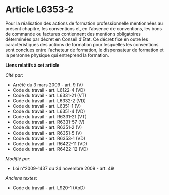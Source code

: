 # Article L6353-2

Pour la réalisation des actions de formation professionnelle mentionnées au présent chapitre, les conventions et, en
l'absence de conventions, les bons de commande ou factures contiennent des mentions obligatoires déterminées par décret en
Conseil d'Etat. Ce décret fixe en outre les caractéristiques des actions de formation pour lesquelles les conventions sont
conclues entre l'acheteur de formation, le dispensateur de formation et la personne physique qui entreprend la formation.

**Liens relatifs à cet article**

_Cité par_:

  - Arrêté du 3 mars 2009 - art. 9 (V)
  - Code du travail - art. L6122-4 (VD)
  - Code du travail - art. L6331-21 (VT)
  - Code du travail - art. L6332-2 (VD)
  - Code du travail - art. L6351-1 (V)
  - Code du travail - art. L6351-4 (VD)
  - Code du travail - art. R6331-21 (VT)
  - Code du travail - art. R6331-57 (V)
  - Code du travail - art. R6351-2 (V)
  - Code du travail - art. R6351-5 (V)
  - Code du travail - art. R6353-1 (VD)
  - Code du travail - art. R6422-11 (VD)
  - Code du travail - art. R6422-12 (VD)

_Modifié par_:

  - Loi n°2009-1437 du 24 novembre 2009 - art. 49

_Anciens textes_:

  - Code du travail - art. L920-1 (AbD)
